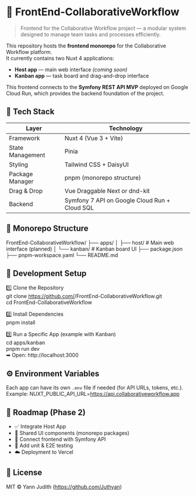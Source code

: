 # 🧩 FrontEnd-CollaborativeWorkflow
> Frontend for the Collaborative Workflow project — a modular system designed to manage team tasks and processes efficiently.

This repository hosts the **frontend monorepo** for the Collaborative Workflow platform.  
It currently contains two Nuxt 4 applications:
- **Host app** — main web interface *(coming soon)*
- **Kanban app** — task board and drag-and-drop interface

This frontend connects to the **Symfony REST API MVP** deployed on Google Cloud Run, which provides the backend foundation of the project.

## 🧱 Tech Stack
| Layer | Technology |
|-------|-------------|
| Framework | Nuxt 4 (Vue 3 + Vite) |
| State Management | Pinia |
| Styling | Tailwind CSS + DaisyUI |
| Package Manager | pnpm (monorepo structure) |
| Drag & Drop | Vue Draggable Next or dnd-kit |
| Backend | Symfony 7 API on Google Cloud Run + Cloud SQL |

## 📂 Monorepo Structure
FrontEnd-CollaborativeWorkflow/
├── apps/
│   ├── host/       # Main web interface (planned)
│   └── kanban/     # Kanban board UI
├── package.json
├── pnpm-workspace.yaml
└── README.md

## 🧰 Development Setup
1️⃣ Clone the Repository  
git clone https://github.com/<your-username>/FrontEnd-CollaborativeWorkflow.git  
cd FrontEnd-CollaborativeWorkflow

2️⃣ Install Dependencies  
pnpm install

3️⃣ Run a Specific App (example with Kanban)  
cd apps/kanban  
pnpm run dev  
➡ Open: http://localhost:3000

## ⚙️ Environment Variables
Each app can have its own `.env` file if needed (for API URLs, tokens, etc.).  
Example:
NUXT_PUBLIC_API_URL=https://api.collaborativeworkflow.app

## 🧠 Roadmap (Phase 2)
- ✅ Integrate Host App  
- 🔄 Shared UI components (monorepo packages)  
- 🧩 Connect frontend with Symfony API  
- 🧪 Add unit & E2E testing  
- ☁️ Deployment to Vercel

## 🧾 License
MIT © Yann Judith (https://github.com/Juthyan)